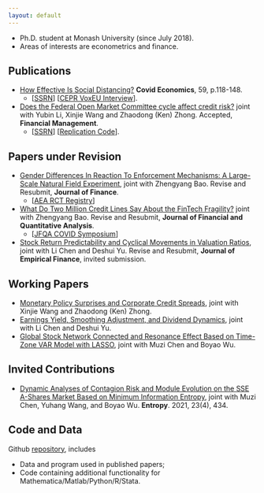 ```yaml
---
layout: default
---
```


- Ph.D. student at Monash University (since July 2018). 
- Areas of interests are econometrics and finance.


## Publications

- [How Effective Is Social Distancing?](https://mailchi.mp/cepr/press-release-covid-economics-vetted-and-real-time-papers-59) **Covid Economics**, 59, p.118-148. 
  - [[SSRN](https://papers.ssrn.com/sol3/papers.cfm?abstract_id=3680321)]  [[CEPR VoxEU Interview](https://www.youtube.com/watch?v=K6GAchZP9E8&t=1s&ab_channel=CEPR%26VideoVox)].
- [Does the Federal Open Market Committee cycle affect credit risk?](https://doi.org/10.1111/fima.12364) joint with Yubin Li, Xinjie Wang and Zhaodong (Ken) Zhong. Accepted, **Financial Management**. 
  - [[SSRN](https://papers.ssrn.com/sol3/papers.cfm?abstract_id=3512662)]  [[Replication Code](https://github.com/difang-huang/fomc-cycle)].

## Papers under Revision

- [Gender Differences In Reaction To Enforcement Mechanisms: A Large-Scale Natural Field Experiment](https://papers.ssrn.com/sol3/papers.cfm?abstract_id=3641282), joint with Zhengyang Bao. Revise and Resubmit, **Journal of Finance**. 
  - [[AEA RCT Registry](https://www.socialscienceregistry.org/trials/6095)] 
- [What Do Two Million Credit Lines Say About the FinTech Fragility?](https://papers.ssrn.com/sol3/papers.cfm?abstract_id=3734770) joint with Zhengyang Bao. Revise and Resubmit, **Journal of Financial and Quantitative Analysis**.
  - [[JFQA COVID Symposium](https://player.mediaamp.io/p/U8-EDC/x3q6FTruIMqL/embed/select/media/seU2G5zFXY7m?form=html)]
- [Stock Return Predictability and Cyclical Movements in Valuation Ratios](https://papers.ssrn.com/sol3/papers.cfm?abstract_id=3755710), joint with Li Chen and Deshui Yu. Revise and Resubmit, **Journal of Empirical Finance**, invited submission.

## Working Papers

- [Monetary Policy Surprises and Corporate Credit Spreads](https://papers.ssrn.com/sol3/papers.cfm?abstract_id=3700257), joint with Xinjie Wang and Zhaodong (Ken) Zhong. 
- [Earnings Yield, Smoothing Adjustment, and Dividend Dynamics](https://papers.ssrn.com/sol3/papers.cfm?abstract_id=3783056), joint with Li Chen and Deshui Yu.
- [Global Stock Network Connected and Resonance Effect Based on Time-Zone VAR Model with LASSO](https://papers.ssrn.com/sol3/papers.cfm?abstract_id=3491596), joint with Muzi Chen and Boyao Wu.

## Invited Contributions
- [Dynamic Analyses of Contagion Risk and Module Evolution on the SSE A-Shares Market Based on Minimum Information Entropy](https://www.mdpi.com/1099-4300/23/4/434), joint with Muzi Chen, Yuhang Wang, and Boyao Wu. **Entropy**. 2021, 23(4), 434.

## Code and Data

Github [repository](https://github.com/difang-huang?tab=repositories), includes
- Data and program used in published papers;
- Code containing additional functionality for Mathematica/Matlab/Python/R/Stata.
